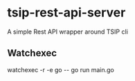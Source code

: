 # tsip-rest-api-server
A simple Rest API wrapper around TSIP cli

## Watchexec
watchexec -r -e go -- go run main.go